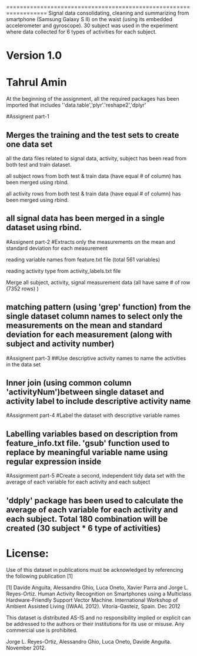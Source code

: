 ==================================================================
Signal data consolidating, cleaning and summarizing from smartphone (Samsung Galaxy S II) on the waist (using its embedded accelerometer and gyroscope). 30 subject was used in the experiment where data collected for 6 types of activities for each subject.

Version 1.0
==================================================================
Tahrul Amin
==================================================================

At the beginning of the assignment, all the required packages has been imported that includes ''data.table','plyr'.'reshape2','dplyr'

#Assignent part-1
## Merges the training and the test sets to create one data set

all the data files related to signal data, activity, subject has been read from both test and train dataset.

all subject rows from both test & train data  (have equal # of column) has been merged using rbind.

all activity rows from both test & train data  (have equal # of column) has been merged using rbind.

all signal data has been merged in a single dataset using rbind.
----------------------------------------------------------------
#Assignent part-2
#Extracts only the measurements on the mean and standard deviation for each measurement

reading variable names from feature.txt file (total 561 variables)

reading activity type from activity_labels.txt file

Merge all subject, activity, signal measurement data (all have same # of row (7352 rows) )

matching pattern (using 'grep' function) from the single dataset column names to select only the measurements on the mean and standard deviation for each measurement (along with subject and activity number)
----------------------------------------------------------------
#Assignent part-3
##Use descriptive activity names to name the activities in the data set

Inner join (using common column 'activityNum')between single dataset and activity label to include descriptive activity name
----------------------------------------------------------------
#Assignment part-4
#Label the dataset with descriptive variable names

Labelling variables based on description from feature_info.txt file. 'gsub' function used to replace by meaningful variable name using regular expression inside
----------------------------------------------------------------
#Assignment part-5
#Create a second, independent tidy data set with the average of each variable for each activity and each subject

'ddply' package has been used to calculate the average of each variable for each activity and each subject. Total 180 combination will be created (30 subject * 6 type of activities)  
----------------------------------------------------------------


License:
========
Use of this dataset in publications must be acknowledged by referencing the following publication [1] 

[1] Davide Anguita, Alessandro Ghio, Luca Oneto, Xavier Parra and Jorge L. Reyes-Ortiz. Human Activity Recognition on Smartphones using a Multiclass Hardware-Friendly Support Vector Machine. International Workshop of Ambient Assisted Living (IWAAL 2012). Vitoria-Gasteiz, Spain. Dec 2012

This dataset is distributed AS-IS and no responsibility implied or explicit can be addressed to the authors or their institutions for its use or misuse. Any commercial use is prohibited.

Jorge L. Reyes-Ortiz, Alessandro Ghio, Luca Oneto, Davide Anguita. November 2012.

